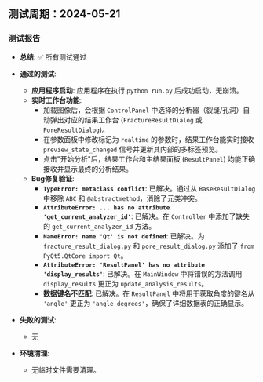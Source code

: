## 测试周期：2024-05-21

### 测试报告

- **总结**: :white_check_mark: 所有测试通过

- **通过的测试**:
  - **应用程序启动**: 应用程序在执行 `python run.py` 后成功启动，无崩溃。
  - **实时工作台功能**: 
    - 加载图像后，会根据 `ControlPanel` 中选择的分析器（裂缝/孔洞）自动弹出对应的结果工作台 (`FractureResultDialog` 或 `PoreResultDialog`)。
    - 在参数面板中修改标记为 `realtime` 的参数时，结果工作台能实时接收 `preview_state_changed` 信号并更新其内部的多标签预览。
    - 点击"开始分析"后，结果工作台和主结果面板 (`ResultPanel`) 均能正确接收并显示最终的分析结果。
  - **Bug修复验证**:
    - **`TypeError: metaclass conflict`**: 已解决。通过从 `BaseResultDialog` 中移除 `ABC` 和 `@abstractmethod`，消除了元类冲突。
    - **`AttributeError: ... has no attribute 'get_current_analyzer_id'`**: 已解决。在 `Controller` 中添加了缺失的 `get_current_analyzer_id` 方法。
    - **`NameError: name 'Qt' is not defined`**: 已解决。为 `fracture_result_dialog.py` 和 `pore_result_dialog.py` 添加了 `from PyQt5.QtCore import Qt`。
    - **`AttributeError: 'ResultPanel' has no attribute 'display_results'`**: 已解决。在 `MainWindow` 中将错误的方法调用 `display_results` 更正为 `update_analysis_results`。
    - **数据键名不匹配**: 已解决。在 `ResultPanel` 中将用于获取角度的键名从 `'angle'` 更正为 `'angle_degrees'`，确保了详细数据表的正确显示。

- **失败的测试**:
  - 无

- **环境清理**:
  - 无临时文件需要清理。 